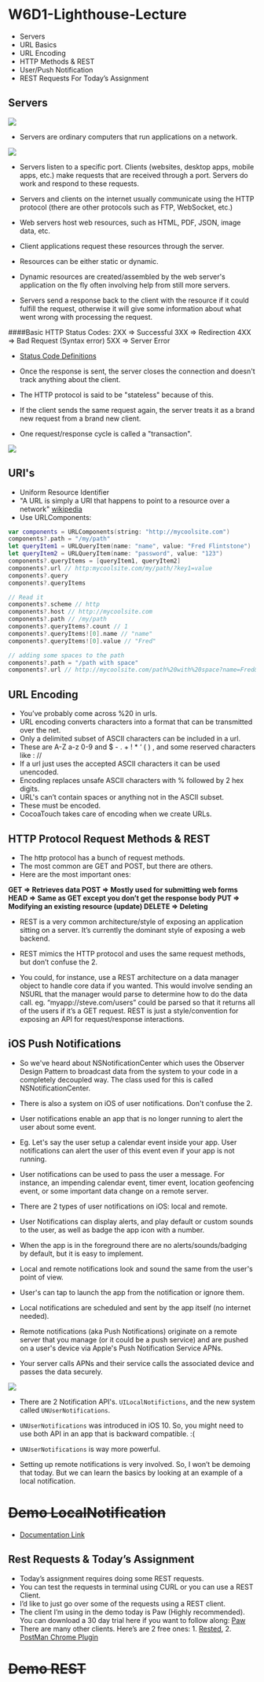 # W6D1-Lighthouse-Lecture

* Servers
* URL Basics
* URL Encoding
* HTTP Methods & REST
* User/Push Notification
* REST Requests For Today’s Assignment


## Servers

![](Images/diagram1.png)

* Servers are ordinary computers that run applications on a network.

![](Images/diagram2.png)

* Servers listen to a specific port. Clients (websites, desktop apps, mobile apps, etc.) make requests that are received through a port. Servers do work and respond to these requests.

* Servers and clients on the internet usually communicate using the HTTP protocol (there are other protocols such as FTP, WebSocket, etc.)

* Web servers host web resources, such as HTML, PDF, JSON, image data, etc.

* Client applications request these resources through the server.

* Resources can be either static or dynamic. 

* Dynamic resources are created/assembled by the web server's application on the fly often involving help from still more servers.

* Servers send a response back to the client with the resource if it could fulfill the request, otherwise it will give some information about what went wrong with processing the request.

####Basic HTTP Status Codes: 
2XX => Successful
3XX => Redirection
4XX => Bad Request (Syntax error)
5XX => Server Error


* [Status Code Definitions](http://www.w3.org/Protocols/rfc2616/rfc2616-sec10.html)

* Once the response is sent, the server closes the connection and doesn't track anything about the client. 
* The HTTP protocol is said to be "stateless" because of this. 
* If the client sends the same request again, the server treats it as a brand new request from a brand new client. 

* One request/response cycle is called a "transaction".

![](Images/diagram3.png)

## URI's

* Uniform Resource Identifier
* "A URL is simply a URI that happens to point to a resource over a network" [wikipedia](https://en.wikipedia.org/wiki/Uniform_Resource_Identifier)
* Use URLComponents: 

```swift
var components = URLComponents(string: "http://mycoolsite.com")
components?.path = "/my/path"
let queryItem1 = URLQueryItem(name: "name", value: "Fred Flintstone")
let queryItem2 = URLQueryItem(name: "password", value: "123")
components?.queryItems = [queryItem1, queryItem2]
components?.url // http:mycoolsite.com/my/path/?key1=value
components?.query
components?.queryItems

// Read it
components?.scheme // http
components?.host // http://mycoolsite.com
components?.path // /my/path
components?.queryItems?.count // 1
components?.queryItems![0].name // "name"
components?.queryItems![0].value // "Fred"

// adding some spaces to the path
components?.path = "/path with space"
components?.url // http://mycoolsite.com/path%20with%20space?name=Fred&password=123
```

## URL Encoding

* You’ve probably come across %20 in urls.
* URL encoding converts characters into a format that can be transmitted over the net.
* Only a delimited subset of ASCII characters can be included in a url.
* These are A-Z a-z 0-9 and $ - . + ! * ‘ ( ) , and some reserved characters like : //
* If a url just uses the accepted ASCII characters it can be used unencoded.
* Encoding replaces unsafe ASCII characters with % followed by 2 hex digits.
* URL's can’t contain spaces or anything not in the ASCII subset.
* These must be encoded.
* CocoaTouch takes care of encoding when we create URLs.

## HTTP Protocol Request Methods & REST

* The http protocol has a bunch of request methods.
* The most common are GET and POST, but there are others.
* Here are the most important ones:

**GET => Retrieves data
POST => Mostly used for submitting web forms
HEAD => Same as GET except you don’t get the response body
PUT => Modifying an existing resource (update)
DELETE => Deleting**

* REST is a very common architecture/style of exposing an application sitting on a server. It’s currently the dominant style of exposing a web backend.

* REST mimics the HTTP protocol and uses the same request methods, but don’t confuse the 2.

* You could, for instance, use a REST architecture on a data manager object to handle core data if you wanted. This would involve sending an NSURL that the manager would parse to determine how to do the data call. eg. “myapp://steve.com/users” could be parsed so that it returns all of the users if it’s a GET request. REST is just a style/convention for exposing an API for request/response interactions.

## iOS Push Notifications

* So we've heard about NSNotificationCenter which uses the Observer Design Pattern to broadcast data from the system to your code in a completely decoupled way. The class used for this is called NSNotificationCenter. 

* There is also a system on iOS of user notifications.  Don't confuse the 2.

* User notifications enable an app that is no longer running to alert the user about some event. 

* Eg. Let's say the user setup a calendar event inside your app. User notifications can alert the user of this event even if your app is not running.

* User notifications can be used to pass the user a message. For instance, an impending calendar event, timer event, location geofencing event, or some important data change on a remote server.

* There are 2 types of user notifications on iOS: local and remote.

* User Notifications can display alerts, and play default or custom sounds to the user, as well as badge the app icon with a number. 

* When the app is in the foreground there are no alerts/sounds/badging by default, but it is easy to implement.

* Local and remote notifications look and sound the same from the user's point of view.

* User's can tap to launch the app from the notification or ignore them.

* Local notifications are scheduled and sent by the app itself (no internet needed).

* Remote notifications (aka Push Notifications) originate on a remote server that you manage (or it could be a push service) and are pushed on a user's device via Apple's Push Notification Service APNs. 

* Your server calls APNs and their service calls the associated device and passes the data securely.

![](Images/diagram4.jpg)

* There are 2 Notification API's. `UILocalNotifictions`, and the new system called `UNUserNotifications`. 

* `UNUserNotifications` was introduced in iOS 10. So, you might need to use both API in an app that is backward compatible. :(

* `UNUserNotifications` is way more powerful. 

* Setting up remote notifications is very involved. So, I won’t be demoing that today. But we can learn the basics by looking at an example of a local notification.

# ~~Demo LocalNotification~~

*  [Documentation Link](https://developer.apple.com/library/prerelease/content/documentation/NetworkingInternet/Conceptual/RemoteNotificationsPG/Chapters/Introduction.html#//apple_ref/doc/uid/TP40008194)

## Rest Requests & Today’s Assignment

* Today’s assignment requires doing some REST requests.
* You can test the requests in terminal using CURL or you can use a REST Client.
* I’d like to just go over some of the requests using a REST client.
* The client I’m using in the demo today is Paw (Highly recommended). You can download a 30 day trial here if you want to follow along: [Paw](https://paw.cloud)
* There are many other clients. Here’s are 2 free ones: 1. [Rested](https://itunes.apple.com/ca/app/rested-simple-http-requests/id421879749?mt=12), 2. [PostMan Chrome Plugin](https://chrome.google.com/webstore/detail/postman/fhbjgbiflinjbdggehcddcbncdddomop?hl=en)

# ~~Demo REST~~

